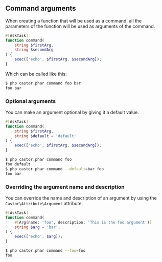 ## Command arguments

When creating a function that will be used as a command, all the parameters of the function will be used as arguments of the command.

```php
#[AskTask]
function command(
    string $firstArg,
    string $secondArg
) {
    exec(['echo', $firstArg, $secondArg]);
}
```

Which can be called like this:

```bash
$ php castor.phar command foo bar
foo bar
```

### Optional arguments

You can make an argument optional by giving it a default value.

```php
#[AskTask]
function command(
    string $firstArg,
    string $default = 'default'
) {
    exec(['echo', $firstArg, $secondArg]);
}
```
```bash
$ php castor.phar command foo
foo default
$ php castor.phar command --default=bar foo
foo bar
```

### Overriding the argument name and description

You can override the name and description of an argument by using the `Castor\Attribute\Argument` attribute.

```php
#[AskTask]
function command(
    #[Arg(name: 'foo', description: 'This is the foo argument')]
    string $arg = 'bar',
) {
    exec(['echo', $arg]);
}
```
```bash
$ php castor.phar command --foo=foo
foo
```
